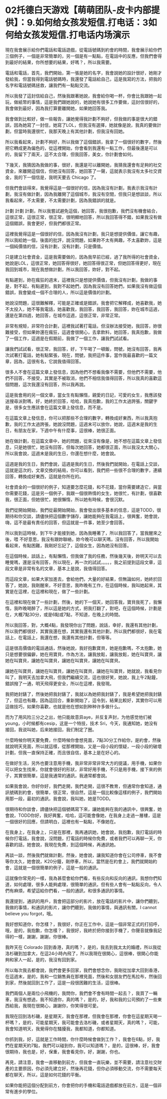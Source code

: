 # 02托德白天游戏【萌萌团队-皮卡内部提供】：9.如何给女孩发短信.打电话：3如何给女孩发短信.打电话内场演示

現在我會展示給你們電話和電話遊戲，從電話號碼到約會的時間，我會展示給你們三個例子，一個是非常簡單的，另一個是有一點點，在電話中的反應，但我們會得到最好的結果，你所想要的結果，好嗎？，所以我需要。

電話和電話，首先，我們開始，第一張是她的名字，我會說她的設計很好，她剛才發給我，但當我得到電話號碼時，我還發了電話給自己，這是我寫的方法，把我的名字和電話號碼拯救，讓我們有一點點交流。

所以我發了這封信給自己，然後我跟著她說，我會給你喝一杯，你會比我跟她一起玩，做紙幣的事情，這是我們跟她說的，她說她有很多工作要做，這封信很好的，我會做到最好，因為我打算要離開她，如果她回答我。

我會做到比較好，做一些報告，讓她覺得我計劃不夠好，但我做的事是很大的錯誤，因為她寫了一封信，她寫了LOL，但我沒有選擇，她就像是說，我真的要做計劃，但當時我還很忙，我那天晚上有其他計劃，但我沒有回她。

所以我看起來，計劃不夠好，所以我做了這個錯誤，我拿了一個很好的數字，然後把它轉成更為偏色的，從這裡開始，你會看到我還有一點工作，但最後還是可以的，我留下了兩天，這不太合理，但我回答，美女，你計劃會如何。

下幾天，我猜因為我做的事，很好，我還是可以離開她，我猜我還會有足夠的社交資金，來離開這個信，但她沒有回答，她回答了一聲，這就表示我沒有太多社交資金，我的下一個信是，我明天要去 Chicago 了。

但我們會談得來，我覺得這是一個很好的信，因為我沒有計劃，我表示我沒有計劃，我沒有做計劃，因為我離開了這個城市，我沒有空間，但我只是想談談，所以我看起來，不太需要，不太需要計劃，因為我錯誤的就是。

計劃 計劃 計劃，所以我嘗試避免這個，她回答，我很抱歉，我們沒有機會結合，這很正常，這很正常，很正常，很明顯地回答，所以我回答得不錯，如果我沒有做這個錯誤，我會更好，但我們都很正常。

這裡我覺得這是一個很好的信，因為我沒有計劃，我只是想提供價值，讓它有趣，所以我給她一個，後面的批評，說沒問題，如果妳不太有興趣，不太喜歡妳，這是一個純價值的信，沒有計劃，沒有計劃，只是價值。

只是建立社會資金，這是我需要做的，因為我早前已經，過了我所得的社會資金，她說是LOL，這很正常，她回答得很好，她回答得很正常，但她回答得更好，現在我回到城市，現在我想做計劃，所以我回答，妳好，對不起。

有點遲到，妳在瘋狂的週末，這裡我只是想提供價值，但我沒有計劃，我做的事是，對不起，有點遲到，我對不起她們，因為我沒有回答她們，如果我沒有做這個錯誤，我會變成一個不合理的人，所以這是價值的計劃。

她說沒問題，這很難解釋，可能是正確或是錯誤，我會把它解釋成，她喜歡我，她不太投入，她不等我電話，她喜歡我，我回答，我回答，我回答，妳在城市這週，還是在第四週，她回答，在城市這週，這很正常，非常正常。

非常有規矩，非常符合計劃，這裡我試著打電話，但沒辦法接受她，我回答，妳很難接受，但如果妳還在瘋狂，這週會很開心，去拿飲料，她回答，我真抱歉，我做了一個工作，這週是在假期前，我做了一個工作，讓我們試試看。

讓我們試試看，很正常，我回答，好，下午喝了一頓飯，問號，她沒有回答，我再次試著打電話，她有點緊張，現在，問號，我把這件事，當作我最喜歡的一篇文章，因為，這很有名，它說我值得回答。

很多人不會在這篇文章上發信息，因為他們不想看我像不需要，但他們不需要，他們不回答，不接受，其實是不被取消，他們不相信我值得回答，所以我真的喜歡這個問題，這次我還沒有回答，所以我再說。

這是我會用的另一個文章，當女生有點懶惰，親愛的日記，可愛的女生，我應該發送搜尋派對嗎，好，她終於回答，哈哈，我真抱歉，我的工作太過誇張，關鍵字是，很多女生應該會在這篇文章上發信息，而不是。

在這篇文章上發信息，你可以把那些不合理的數字，轉換成好東西，所以我真抱歉，我的工作太過誇張，她說沒問題，這週末可以放你，她說，這週末是我的生日，有朋友在家，下週中午有什麼事，這很棒，她很正面。

她在做計劃，在這篇文章中，她的問題，從來沒有像是，她不想在這篇文章上發信息，只是她很忙，她沒有回答，但每次她回答，她都很正面，所以我沒太大關心，所以我會說，這週末是我的生日，你還在想什麼，她會說。

這週是我的生日，我們會說，這週是我的生日，然後我們就開始，在電話上交談，這就是這次的，文章交換的結局，你可以看到，我們把一些很不合理的數字，連續回答，轉換成好東西，這就是你所在的。

社會資金的一個很好的例子，知道要怎麼花錢，和不花錢，當你需要建造它，與當你需要花錢，這是另一個例子，我跟一個很熱情的女生，她很忙，有計劃，很喜歡我，很正面，但她很忙，她很懶惰，所以她有時候，會很沉默。

我們從開始開始，我們從最開始開始，我會發出很多基本的信息，這是TODD，很期待和你交談，請儘快把這個數字儲存，讓她能夠在我電話上，很興奮，她會說，嗨，這不是最有責任的回答，但這就是一件事，她至少會回答。

所以我到這時候，到下午才能接到她，因為我睡著了，所以我回答了，當我醒來之後，喂 不好意思，我沒有跟妳聯絡，妳今晚可以聊天嗎，沒有回答，所以我開始看起來，有點困難，我剛好忘記了，這個女生，因為她沒有回答。

在這個時候，談話上，有點懶惰，但我做了我的任務，然後幾天後，妳明天可以去睡覺嗎，還是沒有回答，所以現在，再一次的試試，。。。，我之前提到這段文章，這段文章是非常有名的文章，基本上是說，我值得回答。

而這段文章，如果大家加進去，會給他們，大量的好結果，但無論如何，她終於回答了，她說，我剛醒來，不好意思，我昨晚有工作，在這個時候，我叫她起來，其實是在這裡，在這裡和現在，做了一些計劃。

在這裡和現在做了一些計劃，然後，她的下一個天，她回答我，寶貝我死了，我懶惰，我昨晚喝醉了，所以這是她的方式，把我打翻了，對吧，在這個時候，計劃是在，大概7點30分，或是6點或7點，不知道，在晚上的時間。

所以我回答，對，大概4點，我發現你出了問題，說話，幸好，我還有其他計劃，所以我們都很好，其實我還在想，其實我還有其他計劃，所以我們都很好，我在電話上，在電話上，我還在想，我還有其他計劃，但等等。

這是很高價值的電話通話，然後她說，我好抱歉寶貝，她是抱歉嗎，不太抱歉，她只是想要很偏僻，她在用寶貝，作為方法，讓我放鬆，讓我放鬆，她在叫寶貝，讓她在叫寶貝，讓她在叫寶貝，讓她在叫寶貝，讓她在叫寶貝。

讓她在叫寶貝，讓她在叫寶貝，讓她在叫寶貝，讓她在叫寶貝，她就說，我看見你叫了，我明天去加拿大飛，但我們繼續交流，這也很好笑，她說，我上午2點鐘，錯誤撥了一通，明天飛得更安全，所以在這裡，我發現。

我把她封錶了，然後她把我封錶了，我就以為她把我封錶了，我是希望她把我封錶了，但這也有趣，因為這回合，重新開始了，這令到，結果比較好，其實你可以用這做技巧，如果你喜歡，也就是他在想如到种种许多做什么。

而为了用风险三分之之出，他只能故意异aye，并反复声封，为他感觉他们被 young，小时候都有cesip，这是一个特技，技术 Sri，今天，我通知她，她没有接回，我说叫她，后来她接回，我们制定了圈。

什麼時候你明天要免費，什麼時候你會想見面，7點30分工作給你，是約會，然後就說明天見面，所以就這樣，從那裡開始，又是一段小段的懷疑，一段小段的破壞計劃，但我一直保持正確，而且很自信，基本上是在好心的。

在做好生活，另外也要注意用手機，我非常非常非常大方的提議，用手機，如果你可以把女生找來，你就會很好的形狀，非常好用手機，不只是用手機，接下來的例子，其實很簡單，這是我通常的通訊，我通常都會說。

如果我會說，你好你好，我們走開，我們走開，這很不教育，但通常你會知道，通訊號碼到約會，很簡單，很正常，很自然，這是一個比較像這樣的例子，我們開始用那一段，最初的通訊，我會說，我叫她，她是TODD。

很期待和你談會，請儘快把這個號碼寫下來，讓她能夠在我的通訊中，很興奮，她會說，TODD你好，我好興奮，哈哈，這可能會像她，在我身上走過一層樓，這是一個很好的回應，但請明白，這裡也有一點點，不像她在。

在我身上，在我身上，只是在那裡，我再通訊她，她會說，我抱歉，我打電話的時候你打電話，我會說，沒問題，打電話的時候你免費，或者我們可以再聊一天，你喜歡的話，她會說，我現在免費，到這個時候，再通訊她。

再談一談，然後我們就做計劃，然後，她會說，讓我知道你會在公司停車，我不會等你太久，她會說，K20分鐘，剛停車，所以，當然是在約會上，我們就開始約會，這就是一個很簡單的例子，這是一般的通訊。

這就像你常見的一樣，我為甚麼會給你們看，有些反向和反向的通訊，我想你們知道，如何處理，很多人能夠處理，很簡單的通訊，但有些人會有一點點反向，令人們有麻煩，希望這給你們看，一般的通訊，和很多通訊的事情。

我還提到，通訊的用戶，我會把這部分的影片，放在電話的影片中，讓你們聽到，我做的事情，和通訊的影片，讓你們聽到，我做的事情，與通訊有關，I cannot believe you forgot，哦。

我好想知道你，你怎樣？，我很好，你正在工作中，這是一個非常正式的打招呼，哦，是的，我抱歉，你怎樣？，我很好，我終於把你接到手機了，你聲音就像我記得的一樣，謝謝，謝謝，你很棒。

我昨天在 Colorado 回到香港，真的嗎？，是的，我去到我太太的婚禮，所以我從洛杉磯到加拿大，在這24小時內飛了，所以我現在很開心，這很棒，很開心你能夠和家人一起，是的，我沒有回到家。

所以每次我去都會說，我們會更多回家，我們會想念你，我剛從加拿大回到香港，在這週末，是的，我和一位銷售員在那裡見面，然後和女朋友們在馬拉布，然後回到家，然後就回到工作了，這是一段很困難的生活，這很棒。

我們兩個人是兩位小飛機的，我問你，我們會不會有時間一起去？，我買了一輛車，我沒有想過，我不知道你，真的嗎？，是的，好，我和我的公司預約了一些東西給我，我現在很開心，謝謝你，你笑得很可愛。

我現在回到洛杉磯，是星期天，我會在那裡，但我會在那裡，你會在這星期天喝一杯嗎？，是的，可能星期天，我可能會去洛杉磯，或者星期天，真的嗎？，可能，我會知道明天，我覺得你在騷擾我，我都知道，你都知道。

你抓到我，好，這就是工作時間，你什麼時候會做到工作？，我會在6點，好，我們在星期天約7點，我們可以碰到你，我可以知道嗎？，是的，這很棒，好，我會很期待，我也是，好，保重，我會看見你，好，謝謝，你也。

再見，請注意，我會一直移動到前方，但我會一直玩樂，並不需要，請注意社交財產的主要原因，你必須先建立好，然後再花錢，但你必須移動交流，你不需要每天都在聊天，所以，這是如何花錢的平衡。

如果你能把這個分配到前方，你會把你的手機和電話遊戲都放在前方，這是一個非常有進步的學位。